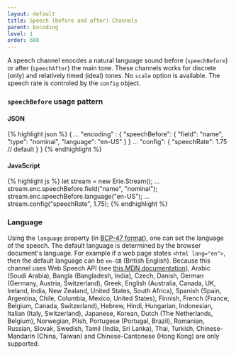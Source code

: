 ```yaml
---
layout: default
title: Speech (before and after) Channels
parent: Encoding
level: 1
order: 608
---
```


A speech channel enocdes a natural language sound before (`speechBefore`) or after (`speechAfter`) the main tone.
These channels works for discrete (only) and relatively timed (ideal) tones.
No `scale` option is available. 
The speech rate is controled by the `config` object.

### `speechBefore` usage pattern

<code-groups>
<code-group>
<h4>JSON</h4>
{% highlight json %}
{
  ...
  "encoding" : {
    "speechBefore": {
      "field": "name",
      "type": "nominal",
      "language": "en-US"
    }
  }
  ... 
  "config": {
    "speechRate": 1.75 // default
  }
}
{% endhighlight %}
</code-group>
<code-group>
<h4>JavaScript</h4>
{% highlight js %}
let stream = new Erie.Stream();
...
stream.enc.speechBefore.field("name", "nominal");
stream.enc.speechBefore.language("en-US");
...
stream.config("speechRate", 1.75);
{% endhighlight %}
</code-group>
</code-groups>


### Language

Using the `language` property (in [BCP-47 format](https://www.techonthenet.com/js/language_tags.php#:~:text=BCP%2047%20Language%20Tags%20is,region%2C%20variant%20and%20script%20subtags.)), one can set the language of the speech. 
The default language is determined by the browser document's language.
For example if a web page states `<html lang="en">`, then the default language can be `en-GB` (British English).
Because this channel uses Web Speech API (see [this MDN documentation](https://developer.mozilla.org/en-US/docs/Web/API/SpeechSynthesisUtterance/lang)),
Arabic (Soudi Arabia), Bangla (Bangladesh, India), Czech, Danish, German (Germany, Austria, Switzerland), Greek, English (Australia, Canada, UK, Ireland, India, New Zealand, United States, South Africa), Spanish (Spain, Argentina, Chile, Columbia, Mexico, United States), Finnish, French (France, Belgium, Canada, Switzerland), Hebrew, 
Hindi, Hungarian, Indonesian, Italian (Italy, Switzerland), Japanese, Korean, Dutch (The Netherlands, Belgium), Norwegian, Plish, Portugese (Portugal, Brazil), Romanian, Russian, Slovak, Swedish, Tamil (India, Sri Lanka), Thai, Turkish, Chinese-Mandarin (China, Taiwan) and Chinese-Cantonese (Hong Kong) are only supported. 